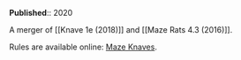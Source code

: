 **Published**:: 2020


A merger of [[Knave 1e (2018)]] and [[Maze Rats 4.3 (2016)]].

Rules are available online: [Maze Knaves](https://drive.google.com/file/d/1XeutrBVXfKwuBj-P9yLGyCgeCyiV__yp/view).
